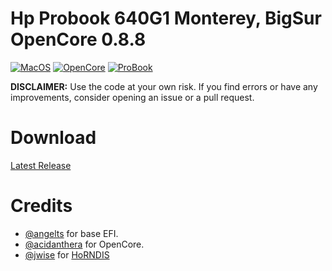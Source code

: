 # Hp Probook 640G1 Monterey, BigSur OpenCore 0.8.8

[![MacOS](https://img.shields.io/badge/MacOS-12.6.4-blue)](https://developer.apple.com/documentation/macos-release-notes)
[![OpenCore](https://img.shields.io/badge/OpenCore-0.8.8-green)](https://github.com/acidanthera/OpenCorePkg)
[![ProBook](https://img.shields.io/badge/ProBook-640G1-orange)](https://support.hp.com/in-en/document/c04027668)

**DISCLAIMER:**
Use the code at your own risk.
If you find errors or have any improvements, consider opening an issue or a pull request.

# Download
[Latest Release](https://github.com/shreyas-shriyan/Hp-Probook-640G1-Hackintosh-OpenCore/releases)

# Credits

- [@angelts](https://osxlatitude.com/forums/topic/14378-big-sur-on-hp-probook-650-g1/page/3/) for base EFI.
- [@acidanthera](https://github.com/acidanthera/OpenCorePkg) for OpenCore.
- [@jwise](https://github.com/jwise) for [HoRNDIS](https://github.com/jwise/HoRNDIS)
